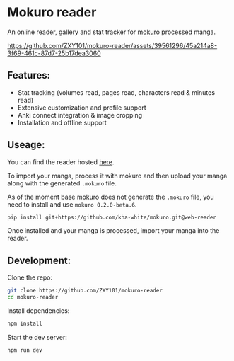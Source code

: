 # Mokuro reader 

An online reader, gallery and stat tracker for [mokuro](https://github.com/kha-white/mokuro) processed manga.

https://github.com/ZXY101/mokuro-reader/assets/39561296/45a214a8-3f69-461c-87d7-25b17dea3060

## Features:
- Stat tracking (volumes read, pages read, characters read & minutes read)
- Extensive customization and profile support
- Anki connect integration & image cropping
- Installation and offline support

## Useage:
You can find the reader hosted [here](https://reader.mokuro.app/).

To import your manga, process it with mokuro and then upload your manga along with the generated `.mokuro` file.

As of the moment base mokuro does not generate the `.mokuro` file, you need to install and use `mokuro 0.2.0-beta.6`.

```bash
pip install git+https://github.com/kha-white/mokuro.git@web-reader
```

Once installed and your manga is processed, import your manga into the reader.

## Development:

Clone the repo:
```bash
git clone https://github.com/ZXY101/mokuro-reader
cd mokuro-reader
```

Install dependencies:
```bash
npm install
```

Start the dev server:
```bash
npm run dev
```
